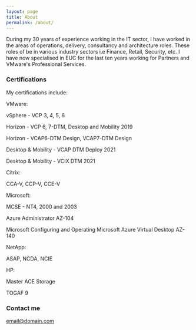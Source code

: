 ```yaml
---
layout: page
title: About
permalink: /about/
---
```


During my 30 years of experience working in the IT sector, I have worked in the areas of operations, delivery, consultancy and architecture roles. 
These roles of be in various industry sectors i.e Finance, Retail, Security, etc.
I have now specialised in EUC for the last ten years working for Partners and VMware's Professional Services.

### Certifications

My certifications include:

VMware:

vSphere -  VCP 3, 4, 5, 6

Horizon - VCP 6, 7-DTM, Desktop and Mobility 2019

Horizon - VCAP6-DTM Design, VCAP7-DTM Design

Desktop & Mobility - VCAP DTM Deploy 2021

Desktop & Mobility - VCIX DTM 2021


Citrix:

CCA-V, CCP-V, CCE-V

Microsoft:

MCSE - NT4, 2000 and 2003

Azure Administrator AZ-104

Microsoft Configuring and Operating Microsoft Azure Virtual Desktop AZ-140

NetApp: 

ASAP, NCDA, NCIE

HP:

Master ACE Storage

TOGAF 9

### Contact me

[email@domain.com](mailto:email@domain.com)